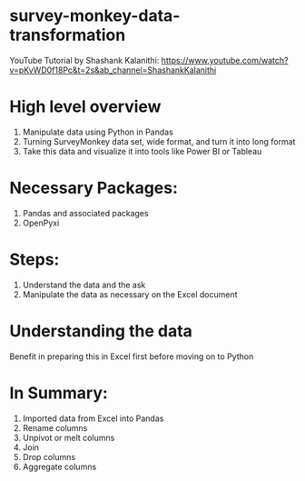 # survey-monkey-data-transformation

YouTube Tutorial by Shashank Kalanithi: https://www.youtube.com/watch?v=pKvWD0f18Pc&t=2s&ab_channel=ShashankKalanithi

# High level overview

1. Manipulate data using Python in Pandas
2. Turning SurveyMonkey data set, wide format, and turn it into long format
3. Take this data and visualize it into tools like Power BI or Tableau

# Necessary Packages:

1. Pandas and associated packages
2. OpenPyxi

# Steps:

1. Understand the data and the ask
2. Manipulate the data as necessary on the Excel document

# Understanding the data

Benefit in preparing this in Excel first before moving on to Python


# In Summary:

1. Imported data from Excel into Pandas
2. Rename columns
3. Unpivot or melt columns
4. Join
5. Drop columns
6. Aggregate columns
